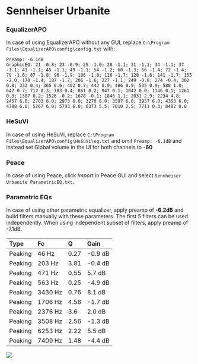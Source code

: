 # Sennheiser Urbanite

### EqualizerAPO
In case of using EqualizerAPO without any GUI, replace `C:\Program Files\EqualizerAPO\config\config.txt`
with:
```
Preamp: -6.1dB
GraphicEQ: 21 -0.8; 23 -0.9; 25 -1.0; 28 -1.1; 31 -1.1; 34 -1.1; 37 -1.1; 41 -1.1; 45 -1.1; 49 -1.1; 54 -1.2; 60 -1.3; 66 -1.4; 72 -1.4; 79 -1.6; 87 -1.8; 96 -1.9; 106 -1.8; 116 -1.7; 128 -1.6; 141 -1.7; 155 -2.0; 170 -1.4; 187 -1.7; 206 -1.6; 227 -1.1; 249 -0.8; 274 -0.4; 302 0.0; 332 0.4; 365 0.6; 402 0.7; 442 0.9; 486 0.9; 535 0.9; 588 1.0; 647 0.7; 712 0.3; 783 0.4; 861 0.2; 947 0.1; 1042 0.0; 1146 0.1; 1261 0.3; 1387 0.2; 1526 -0.2; 1678 -0.1; 1846 1.1; 2031 2.9; 2234 4.8; 2457 6.0; 2703 6.0; 2973 6.0; 3270 6.0; 3597 6.0; 3957 6.0; 4353 6.0; 4788 6.0; 5267 6.0; 5793 6.0; 6373 5.5; 7010 2.5; 7711 0.3; 8482 0.0
```

### HeSuVi
In case of using HeSuVi, replace `C:\Program Files\EqualizerAPO\config\HeSuVi\eq.txt` and omit `Preamp:
-6.1dB` and instead set Global volume in the UI for both channels to **-60**

### Peace
In case of using Peace, click *Import* in Peace GUI and select `Sennheiser Urbanite ParametricEQ.txt`.

### Parametric EQs
In case of using other parametric equalizer, apply preamp of **-6.2dB** and build filters manually
with these parameters. The first 5 filters can be used independently.
When using independent subset of filters, apply preamp of -7.1dB.

| Type    | Fc      |    Q | Gain    |
|:--------|:--------|:-----|:--------|
| Peaking | 46 Hz   | 0.27 | -0.9 dB |
| Peaking | 203 Hz  | 3.81 | -0.4 dB |
| Peaking | 471 Hz  | 0.55 | 5.7 dB  |
| Peaking | 563 Hz  | 0.25 | -4.9 dB |
| Peaking | 3430 Hz | 0.76 | 8.1 dB  |
| Peaking | 1706 Hz | 4.58 | -1.7 dB |
| Peaking | 2376 Hz | 3.6  | 2.0 dB  |
| Peaking | 3508 Hz | 2.56 | -1.3 dB |
| Peaking | 6253 Hz | 2.22 | 5.5 dB  |
| Peaking | 7409 Hz | 1.48 | -4.4 dB |

![](https://raw.githubusercontent.com/jaakkopasanen/AutoEq/master/results/innerfidelity/sbaf-serious/Sennheiser%20Urbanite/Sennheiser%20Urbanite.png)